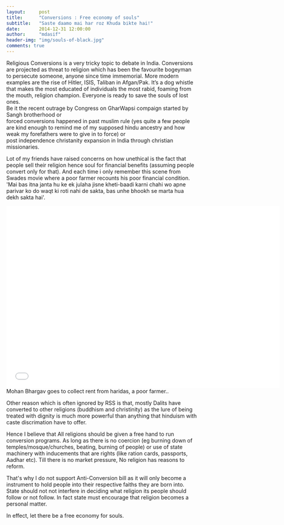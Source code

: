 ```yaml
---
layout:     post
title:      "Conversions : Free economy of souls"
subtitle:   "Saste daamo mai har roz Khuda bikte hai!"
date:       2014-12-31 12:00:00
author:     "mdasif"
header-img: "img/souls-of-black.jpg"
comments: true
---
```

<p>
  Religious Conversions is a very tricky topic to debate in India. Conversions are projected as threat to religion which has been the favourite bogeyman to persecute someone, 
  anyone since time immemorial. More modern examples are the rise of Hitler, ISIS, Taliban in Afgan/Pak. 
  It’s a dog whistle that makes the most educated of individuals the most rabid, foaming from the mouth, religion champion.
  Everyone is ready to save the souls of lost ones.<br/> Be it the recent outrage by Congress on GharWapsi compaign started by Sangh brotherhood or <br/>
  forced conversions happened in past muslim rule (yes quite a few people are kind enough to remind me of my supposed hindu ancestry and how weak my forefathers were to give in to force) or <br/>
  post independence christanity expansion in India through christian missionaries.
</p>
<p>
  Lot of my friends have raised concerns on how unethical is the fact that people sell their religion hence soul for financial benefits (assuming people convert only for that). 
  And each time i only remember this scene from Swades movie where a poor farmer recounts his poor financial condition.  
  'Mai bas itna janta hu ke ek julaha jisne kheti-baadi karni chahi wo apne parivar ko do waqt ki roti nahi de sakta, bas unhe bhookh se marta hua dekh sakta hai'.
</p>
<iframe width="720" height="480" src="//www.youtube.com/embed/wV4S0SnXdKc" frameborder="0" allowfullscreen></iframe>
<span class="caption text-muted">Mohan Bhargav goes to collect rent from haridas, a poor farmer.</a>.</span>
<p>
  Other reason which is often ignored by RSS is that, mostly Dalits have converted to other religions (buddhism and christinity) as 
  the lure of being treated with dignity is much more powerful than anything that hinduism with caste discrimation have to offer. 
</p>
<p>
  Hence I believe that All religions should be given a free hand to run conversion programs. 
  As long as there is no coercion (eg burning down of temples/mosque/churches, beating, burning of people) or use of state machinery with inducements that are rights (like ration cards, passports, Aadhar etc).
  Till there is no market pressure, No religion has reasons to reform. 
</p>
<p> 
  That's why I do not support Anti-Conversion bill as it will only become a instrument to hold people into their respective faiths they are born into. 
  State should not not interfere in deciding what religion its people should follow or not follow. In fact state must encourage that religion becomes a personal matter. 
</p>
<p>
  In effect, let there be a free economy for souls.
</p>